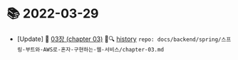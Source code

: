 # 📚 2022-03-29
- [Update] 📙 [03장 (chapter 03)](https://til.qriositylog.com/featured/backend/spring/스프링-부트와-AWS로-혼자-구현하는-웹-서비스/chapter-03) 📃🔍 [history](https://github.com/Queue-ri/TIL/commits/main/docs/backend/spring/스프링-부트와-AWS로-혼자-구현하는-웹-서비스/chapter-03.md?since=2022-03-27T00:00:00Z&until=2022-03-27T23:59:59Z) `repo: docs/backend/spring/스프링-부트와-AWS로-혼자-구현하는-웹-서비스/chapter-03.md`